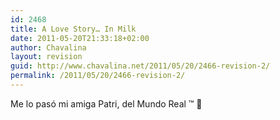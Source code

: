 ```yaml
---
id: 2468
title: A Love Story… In Milk
date: 2011-05-20T21:33:18+02:00
author: Chavalina
layout: revision
guid: http://www.chavalina.net/2011/05/20/2466-revision-2/
permalink: /2011/05/20/2466-revision-2/
---
```

Me lo pasó mi amiga Patri, del Mundo Real &#8482; 🙂